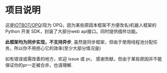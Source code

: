 # 项目说明

这是[IOTBOT/OPQ](https://github.com/OPQBOT/OPQ/ "OPQ")(现为 OPQ，因为某些原因本框架不方便改名)机器人框架的 Python 开发 SDK，封装了大部分web api接口。同时提供插件功能。

**此框架均为同步实现，不支持异步**, 虽然是同步框架，但由于使用线程池分配任务，所以你不用担心它的效率(至少大部分情况是)

如有错误或需改善的地方，欢迎 issue 或 pr。 感谢贡献，但由于某些原因并不能保证你的pr一定被合并，也请理解.
